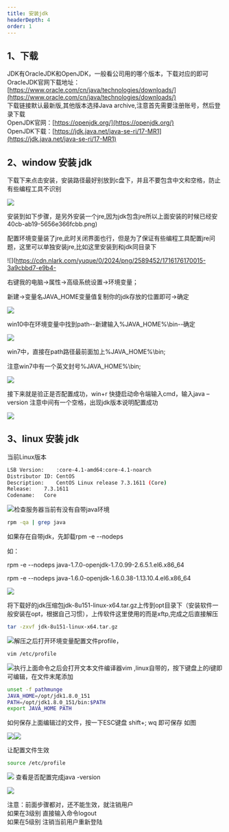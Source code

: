 ```yaml
---
title: 安装jdk
headerDepth: 4
order: 1
---
```


## 1、下载
JDK有OracleJDK和OpenJDK，一般看公司用的哪个版本，下载对应的即可  
OracleJDK官网下载地址：[https://www.oracle.com/cn/java/technologies/downloads/](https://www.oracle.com/cn/java/technologies/downloads/)  
下载链接默认最新版,其他版本选择Java archive,注意首先需要注册账号，然后登录下载  
OpenJDK官网：[https://openjdk.org/](https://openjdk.org/)  
OpenJDK下载：[https://jdk.java.net/java-se-ri/17-MR1](https://jdk.java.net/java-se-ri/17-MR1)

## 2、window 安装 jdk
下载下来点击安装，安装路径最好别放到c盘下，并且不要包含中文和空格，防止有些编程工具不识别

![](https://cdn.nlark.com/yuque/0/2024/png/2589452/1716176169751-a0975b3e-3978-4db8-912b-fff76ce580c4.png)

安装到如下步骤，是另外安装一个jre,因为jdk包含jre所以上面安装的时候已经安40cb-ab19-5656e366fcbb.png)

配置环境变量装了jre,此时关闭界面也行，但是为了保证有些编程工具配置jre问题，这里可以单独安装jre,比如这里安装到和jdk同目录下

![](https://cdn.nlark.com/yuque/0/2024/png/2589452/1716176170015-3a9cbbd7-e9b4-

右键我的电脑→属性→高级系统设置→环境变量；

新建→变量名JAVA_HOME变量值复制你的jdk存放的位置即可→确定

![](https://cdn.nlark.com/yuque/0/2024/png/2589452/1716176170176-a3e1d7de-ea94-4280-be97-a8039dc0d6dc.png)

win10中在环境变量中找到path--新建输入%JAVA_HOME%\bin--确定

![](https://cdn.nlark.com/yuque/0/2024/png/2589452/1716176170336-ef42d5a2-279d-4bbf-b51e-baf43a1474d4.png)

win7中，直接在path路径最前面加上%JAVA_HOME%\bin;

注意win7中有一个英文封号%JAVA_HOME%\bin;

![](https://cdn.nlark.com/yuque/0/2024/png/2589452/1716176170500-af6b603e-58c4-43db-9e70-48253f21f02d.png)

接下来就是验正是否配置成功，win+r 快捷启动命令端输入cmd，输入java –version  注意中间有一个空格，出现jdk版本说明配置成功

![](https://cdn.nlark.com/yuque/0/2025/png/2589452/1740018028046-1b89bb90-85e4-4725-bd6c-f02b31818cb1.png)

## 3、linux 安装 jdk
当前Linux版本

```bash
LSB Version:	:core-4.1-amd64:core-4.1-noarch
Distributor ID:	CentOS
Description:	CentOS Linux release 7.3.1611 (Core) 
Release:	7.3.1611
Codename:	Core
```

![](https://cdn.nlark.com/yuque/0/2025/gif/2589452/1740019520327-9d638853-c39a-4fa3-a61c-71d4b279f767.gif)检查服务器当前有没有自带java环境

```bash
rpm -qa | grep java
```

如果存在自带jdk，先卸载rpm -e --nodeps

如：

rpm -e --nodeps java-1.7.0-openjdk-1.7.0.99-2.6.5.1.el6.x86_64

rpm -e --nodeps java-1.6.0-openjdk-1.6.0.38-1.13.10.4.el6.x86_64

![](https://cdn.nlark.com/yuque/0/2025/png/2589452/1740019520825-eefddb6c-8619-442d-a4c5-18ed05913bb7.png)

将下载好的jdk压缩包jdk-8u151-linux-x64.tar.gz上传到opt目录下（安装软件一般安装在opt，根据自己习惯），上传软件这里使用的而是xftp,完成之后直接解压

```bash
tar -zxvf jdk-8u151-linux-x64.tar.gz
```

![](https://cdn.nlark.com/yuque/0/2025/gif/2589452/1740019520330-28c68991-ac45-4836-979f-7f1c2e6ff1eb.gif)解压之后打开环境变量配置文件profile，

```bash
vim /etc/profile
```

![](https://cdn.nlark.com/yuque/0/2025/gif/2589452/1740019520445-34b821c6-bb7d-4673-b048-979bd9e8f379.gif)执行上面命令之后会打开文本文件编译器vim ,linux自带的，按下键盘上的i键即可编辑，在文件末尾添加

```bash
unset -f pathmunge
JAVA_HOME=/opt/jdk1.8.0_151
PATH=/opt/jdk1.8.0_151/bin:$PATH
export JAVA_HOME PATH
```

如何保存上面编辑过的文件，按一下ESC键盘    shift+;   wq  即可保存 如图

![](https://cdn.nlark.com/yuque/0/2025/png/2589452/1740019520975-1bac5c1d-20c2-4d64-aa32-1a18e9563dca.png)![](https://cdn.nlark.com/yuque/0/2025/gif/2589452/1740019520756-7ef72697-5de7-42b0-9677-69bf812d9ce7.gif)

让配置文件生效

```bash
source /etc/profile
```

![](https://cdn.nlark.com/yuque/0/2025/gif/2589452/1740019520831-6a1d5d7e-bc04-43de-849c-d78d6d2ada6f.gif)
查看是否配置完成java -version

![](https://cdn.nlark.com/yuque/0/2025/png/2589452/1740019521204-a95ae867-b8f1-4de0-8f61-e8a296937240.png)

注意：前面步骤都对，还不能生效，就注销用户  
如果在3级别 直接输入命令logout  
如果在5级别 注销当前用户重新登陆  


